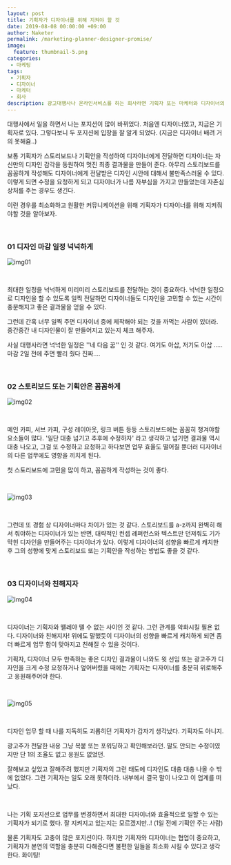 ```yaml
---
layout: post
title: 기획자가 디자이너를 위해 지켜야 할 것
date: 2019-08-08 00:00:00 +09:00
author: Naketer
permalink: /marketing-planner-designer-promise/
image:
  feature: thumbnail-5.png
categories:
 - 마케팅
tags:
 - 기획자
 - 디자이너
 - 마케터
 - 회사
description: 광고대행사나 온라인서비스를 하는 회사라면 기획자 또는 마케터와 디자이너의 협업은 매우 중요하다. 원활한 커뮤니케이션과 최상의 콘텐츠를 위해 기획자가 디자이너늘 위해 지켜줘야할 것을 이야기 한다. (거의 뇌피셜 주의)
---
```






대행사에서 일을 하면서 나는 포지션이 많이 바뀌었다. 처음엔 디자이너였고, 지금은 기획자로 있다. 그렇다보니 두 포지션에 입장을 잘 알게 되었다. (지금은 디자이너 배려 거의 못해쥼..)

보통 기획자가 스토리보드나 기획안을 작성하여 디자이너에게 전달하면 디자이너는 자신만의 디자인 감각을 동원하여 멋진 최종 결과물을 만들어 준다. 아무리 스토리보드를 꼼꼼하게 작성해도 디자이너에게 전달받은 디자인 시안에 대해서 불만족스러울 수 있다. 이렇게 되면 수정을 요청하게 되고 디자이너가 나름 자부심을 가지고 만들었는데 자존심 상처를 주는 경우도 생긴다.

이런 경우를 최소화하고 원활한 커뮤니케이션을 위해 기획자가 디자이너를 위해 지켜줘야할 것을 알아보자.

<br>



### 01 디자인 마감 일정 넉넉하게

![img01](https://lh3.googleusercontent.com/GFUs8u_0mJle19eBUzKGc3VZcTXWC76DYwWPQD0mJ-76f05bJGZsNENrQRiaeOFLQDniO4mFFNN2nFsn-otWEK_adLdnLhNXs5ItVXgdzmctlxgAV8acIA9F4Sa2MfEyJekQe4fGlji-22JwQ7v2Hl3mYdGUm5w_tGT0ltQS3sllS38ehcjvzRhIwBozC-tXbyV9tbiVNkPe5mTYuBrIa-70zaFDTAJe-RR4orL88GqJ9Heg1aQIprhrKF9OsH_8f7UU_zN8cB_Pi1aFEqzCPNLlauY_ZjTL6Dfh4QdYpb4xQbTCPhaVtsoncoPswtIT117AYKwsYPyfxx2aT1AVRylYWzaKBnVQtWfxD1ZI9ncn6lPItcoqAAmYZZGFlTVAQuQTdQQrRk_ZW8bA1JiMOx2XCSgNGdmbtzNEmI86xpLyPonapCoC256ECwSJWkEU0o0ngYBufG0GyNFsjYGg3rbQS1_eGGGdc6W210JM0VzdW1ZFBmi6QA7bJ2_Qjy1NSyehX_937k2s-K0LROwKmSHVvKj2LlJEB3XdrrUEXDnicoYtZriH5jDYmcWtuyxsTGheGCqi15K-KXptWPQifvm5dIoMkJc-DQPU0IUT7xzqIZ8wixzmY1r8WTn02-KxN4yUbaYBTwMKidyj6-zl6Mf9JvQto7RvT9a49CMLHWMxIn2pK0D8HydtMNbzCHRdIA84ttroQs9M9dTAIyypfb9m=w886-h466-no)

<Br>

최대한 일정을 넉넉하게 미리미리 스토리보드를 전달하는 것이 중요하다. 넉넉한 일정으로 디자인을 할 수 있도록 일찍 전달하면 디자이너들도 디자인을 고민할 수 있는 시간이 충분해지고 좋은 결과물을 얻을 수 있다.

그런데 간혹 너무 일찍 주면 디자이너 중에 제작해야 되는 것을 까먹는 사람이 있더라. 중간중간 내 디자인물이 잘 만들어지고 있는지 체크 해주자.

사실 대행사라면 넉넉한 일정은 ''네 다음 꿈'' 인 것 같다. 여기도 아삽, 저기도 아삽 ..... 마감 2일 전에 주면 빨리 줬다 진짜....

<br>



### 02 스토리보드 또는 기획안은 꼼꼼하게

![img02](https://lh3.googleusercontent.com/g21DSgBjnizV7qL7Dl_V0v8TKOtBXfN2G3PK19TcHhjm-T9I0ZVJJD0LDlXMG2_IVoAdkIsbyRM5QXRzCguDje8Q-kUDMEsXH0dEAU6XzSOFaqY0RoSmFF4W40untWI9TTDS-4AyMcSfYUSXHl3BQ1VepOu1hwcVT-l3gcTCuf3jJgwUflcsBlErf9jVxVW7Hd4HIzvuBTHbUUGyQkQYaMsaee1Am_GUr82DQOJmOztEm_un15AzjPAycr2Vbp_xYClDRVU3sWrx0GqPHfZSc_GaOqGsGV5C3R17Rhf4uc4iWfVUTxUjsklfinGgRkG8rPyrJy5Srg0GeTXC-bKTvOusT5CWWni9HGSJmMAiVg3KW0UXoQ4VT5a_EdzQo_YTUsBjTxXPit37grr8ZymvNh5RyslVjfNpo5w8wHjTn4TAnpuz61GRAuifksC9vx0VtFYtjwDvBbUJ6bRUj5vj9rQQhhlo7HsVdoypGsTxVx3zXY03WMsdeyN7MNYk4rpo_YTN-_Wrv2TSDA4Q2eA-Iq4Z6ELRqfhEnwilcNH6cIIodmNOf8tkgLBS9VxpncVVhvk_zGie5JdwYSyY-HH6WSuHVWW3vEOwWw9V0kUrhuVmKxcjauL3Fp6ibguStj9mli7j8pZnauokz9LoD9ckpFZlGnrUsM9JPI9epcUKVB_FRzIvmkL0BQ0r9KMoNV9G5BP6iV5jh5CsVyYK4L4PdZ7B=w886-h466-no)

<Br>

메인 카피, 서브 카피, 구성 레이아웃, 링크 버튼 등등 스토리보드에는 꼼꼼히 챙겨야할 요소들이 많다.
'일단 대충 넘기고 추후에 수정하자' 라고 생각하고 넘기면 결과물 역시 대충 나오고, 그걸 또 수정하고 요청하고 하다보면 업무 효율도 떨어질 뿐더러 디자이너의 다른 업무에도 영향을 끼치게 된다.

첫 스토리보드에 고민을 많이 하고, 꼼꼼하게 작성하는 것이 좋다.

<br>

![img03](https://lh3.googleusercontent.com/DW410LXPtkcFY2Wp34G8UU-eGSqUEtjxuaVDcqB-ga4KYf84KnnTVUxU5YqxAJi2yI6c4mAQjwVQapcDI7IFSYAOWBRLdoFfZi8CZUxW-7P6FjRc1zOpvw20_Cq5AbfmaWQg_l-9igPQFRsgrhugnooilKeV7sciHTF2Fb9gumLYtKFgdCHy1KmScRj-cHhmjjR7ik2r4_wCypiY870tQbos7jyxR8YMxeA_iE0vhFpTFHKQjXy2uaN3rr6ZKnVOIy8DT2hwiixquF_bKQdLAUXct8zXeXDGqIqn1mafjQ5ifOnv5dF3IRpqzYiygej9BlPRfLZIRVwAVyTz9S8jhGjKZxEW0nhQV0usz49bVSH-kwgFfzLWyEJvueHdkdfA3VQk3SILP3U_9xCAGK63IW_gnX6hIt7ZLyr9asvkWuQAOBCnIuEbBptwkXuKIeGHuy9dHug2sKqHDXmA4ih0sWGoeIKIi27lim3bvkYP5wfaKHwFrBigDKjLguAsI8BJBK-p2usHJTUzZ59PDdaCNQT30yjrbA7dQgJrtkWTUwoZA6D6t4DmJ6mX1o4i-9RvprNoqrD7uwSWix1DOKhS6k9-kCxCwjXHci9CQEEZtmQq9pXMxfXUTJkcRFcuslJaPghYDjMyT98YyBhPkPftz8gGLd0tNVwX36E4LnfG7DccHptAQP7s4aP4xML9mkXHBsrUjwrCHZhaPBeFGGJh-JDi=w886-h466-no)

<Br>

그런데 또 경험 상 디자이너마다 차이가 있는 것 같다. 스토리보드를 a-z까지 완벽히 해서 줘야하는 디자이너가 있는 반면, 대략적인 컨셉 레퍼런스와 텍스트만 던져줘도 기가막힌 디자인을 만들어주는 디자이너가 있다. 이렇게 디자이너의 성향을 빠르게 캐치한 후 그의 성향에 맞게 스토리보드 또는 기획안을 작성하는 방법도 좋을 것 같다.

<Br>



### 03 디자이너와 친해지자

![img04](https://lh3.googleusercontent.com/qmNwZ3Lw_M8EMcXvYpZrbNbEV3IFPb_tvbasFmaiHKcAj78QZdRjin51E_U8Sqb4VFwtxD0hlDXbl6utakb-GHne7pM4_rWzDB_6-I97sOFjkd5ekETYJzr6ZrJ1a2PU_842e_qU1vlPuc82S_jMZWwVbMwCFmoVD4wmhG7-EG-o5DjiEn8fsvZiZTHtbZD_aDLwbjfyUWcVSq2stL64HjrPUs-CM7d0WNLmq-nCzw7j6mkfth6aIPLViC7EjsahFU9KjDKKFHGIv0W-BnqyM09busC2MmXgbbradOTXN5pIayZFN246wdT5wpt19OeFqP2B-pyNOQzAtJ2j-hGpDPhF_FWsTF4GpBXOH4Q7R7_4Yr7K4GqjcxeXomdcVOKCltr2DWD0gbf_Qs9yy2iGxd1SK0e2rUwRJoKM-TNBA7yr4AMqUNGYhjl3LmvGIheuZ-wmMBSaQ-vLcNtKh_fP-utuQ_ym1E450HQzUkb0ZLOTEJtXc-nBEAKkifGafa9W55zUYBqZ4nhLeQcll-134ZSCqjG_cpnsi55xoQWBrqHzAIUhOVhwG79wmXBuqakSqa5alnug8EgJjKAtJA56smCnlZCvvfOQGp6LqwpLHZrJrywMZGwSLdP3dxoq28gURBtACFopGB9fAH1wFNiQf0-iDgZRQuo5gfwdaIEU-IROQ-Dzj7CZ98cTsewSGeot8bPnJpuRhKXopKHnLSaJeLse=w886-h466-no)

<br>

디자이너는 기획자와 뗄레야 뗄 수 없는 사이인 것 같다. 그런 관계를 악화시킬 필욘 없다. 디자이너와 친해지자! 위에도 말했듯이 디자이너의 성향을 빠르게 캐치하게 되면 좀 더 빠르게 업무 합이 맞아지고 친해질 수 있을 것이다.

기획자, 디자이너 모두 만족하는 좋은 디자인 결과물이 나와도 윗 선임 또는 광고주가 디자인을 크게 수정 요청하거나 엎어버렸을 때에는 기획자는 디자이너를 충분히 위로해주고 응원해주어야 한다.

<br>

![img05](https://lh3.googleusercontent.com/A3RXDJi11mNM8oOnxvZzfjcnABsiV45OUbDNuilm7aKEz4BaWZJow1htUR-zvuIEpb0jgpIZ0Xj2JBovClBXp1-MW8kdqi_WtGylhxctfb2tgqwOLesTbnmASJRKHYawxTtE8oOxS-9K018YlH61XzL1Wo5kAUo2burPq-mBX6LWnEczhKXGoEhovZRlhzSNIb48na8_ooPTTIKdw-IfXEMX6ultp0NLtawhiIrkAzuEJdcn0JvsmmfaukR8vuQmkyWvSuYHXRrGx3Sc3NVD7DhV9SSy9X1kUoYNjW2t2AJYTM-z2rvlDmzjIU5XPWPtcx5IShnccoH_KBiwx4aSISazLcbusWceq2SZ2j4yjxbKlVJhTGElGVIkp2fo-goA-UBarRIOdk9ZRVnZ6X3aPSceaYZIYMKLXlIR1Apm74TPUhDJ6B4NTMCncJxJLPImsSSYZmLcWcp6ag8_TwYkANggr4yywXbRLnLXQXstVJF5stQxnrGvu-p6N9MGhClwIFp-wjlK15c_Nizq1f4LLTh6gS9FVA75E4ZkGQAV8DNZnbYU6NZ29Tc_Nj2oaUpOSppFvMbfrBacIDbFVHbvHPWG8NHKKvPYN-m-kjRBud8FItq9UtiTU_iI3kEXI141kTBb8kItsXPsmaG4Ri5fcQxCliGgIdusx07IY7mKKFNuFg-UJ3uRvSNNRJPZctivktMECC70mqtFHBVPizeCvl45=w886-h466-no)

<br>

디자인 업무 할 때 나를 지독히도 괴롭히던 기획자가 갑자기 생각났다. 기획자도 아니지.

광고주가 전달한 내용 그냥 복붙 또는 포워딩하고 확인해보라던.
말도 안되는 수정이였지만 단 1의 조율도 없고 응원도 없었던.

잘해보고 싶었고 잘해주려 했지만 기획자의 그런 태도에 디자인도 대충 대충 나올 수 밖에 없었다. 그런 기획자는 일도 오래 못하더라. 내부에서 결국 말이 나오고 이 업계를 떠났다.

<br>

나는 기획 포지션으로 업무를 변경하면서 최대한 디자이너와 효율적으로 일할 수 있는 기획자가 되기로 했다. 잘 지켜지고 있는지는 모르겠지만..!  (1일 전에 기획안 주는 사람)

물론 기획자도 고충이 많은 포지션이다. 하지만 기획자와 디자이너는 협업이 중요하고, 기획자가 본연의 역할을 충분히 다해준다면 불편한 일들을 최소화 시킬 수 있다고 생각한다. 화이팅!

<br>
